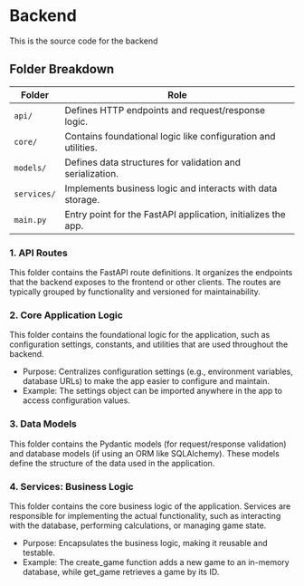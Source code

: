 # Backend

This is the source code for the backend

## Folder Breakdown

| Folder      | Role                                                          |
| ----------- | ------------------------------------------------------------- |
| `api/`      | Defines HTTP endpoints and request/response logic.            |
| `core/`     | Contains foundational logic like configuration and utilities. |
| `models/`   | Defines data structures for validation and serialization.     |
| `services/` | Implements business logic and interacts with data storage.    |
| `main.py`   | Entry point for the FastAPI application, initializes the app. |

### 1. API Routes

This folder contains the FastAPI route definitions. It organizes the endpoints that the backend exposes to the frontend or other clients. The routes are typically grouped by functionality and versioned for maintainability.

### 2. Core Application Logic

This folder contains the foundational logic for the application, such as configuration settings, constants, and utilities that are used throughout the backend.

- Purpose: Centralizes configuration settings (e.g., environment variables, database URLs) to make the app easier to configure and maintain.
- Example: The settings object can be imported anywhere in the app to access configuration values.

### 3. Data Models

This folder contains the Pydantic models (for request/response validation) and database models (if using an ORM like SQLAlchemy). These models define the structure of the data used in the application.

### 4. Services: Business Logic

This folder contains the core business logic of the application. Services are responsible for implementing the actual functionality, such as interacting with the database, performing calculations, or managing game state.

- Purpose: Encapsulates the business logic, making it reusable and testable.
- Example: The create_game function adds a new game to an in-memory database, while get_game retrieves a game by its ID.
